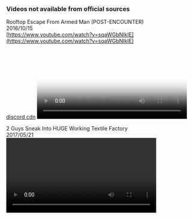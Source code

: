 ### Videos not available from official sources

Rooftop Escape From Armed Man (POST-ENCOUNTER)  
2016/10/15  
[https://www.youtube.com/watch?v=sqaWGbNlkIE](https://www.youtube.com/watch?v=sqaWGbNlkIE)   
[discord cdn]()
<video id="videoPlayer" width="400" poster="video_preview/Rooftop_Escape_From_Armed_Man_(POST-ENCOUNTER).jpg" controlsList="nodownload noremoteplayback" autoplay autobuffer></video>

<script>
var videoPlayer = document.getElementById('videoPlayer')

var vArray = [
    "https://cdn.discordapp.com/attachments/1150826559301767209/1150826641031962704/Rooftop_Escape_From_Armed_Man_POST-ENCOUNTER-sqaWGbNlkIE.mp4",
]

videoPlayer.src = vArray[0]

i = 1
videoPlayer.onended = function(){
    if (i < vArray.length) {
        videoPlayer.src = vArray[i]
       i++
    }
}
</script>  


2 Guys Sneak Into HUGE Working Textile Factory  
2017/05/21  
<video id="videoPlayer2" width="400" controls autoplay autobuffer></video>

<script>
var videoPlayer2 = document.getElementById('videoPlayer2')

var vArray2 = [
    "https://m214.syncusercontent1.com/mfs-60:0018860e208a0e63edb81f5c05cfba64=============================/p/2%20Guys%20Sneak%20Into%20HUGE%20Working%20Textile%20Factory-nfhhrbZSPWc.webm?allowdd=0&datakey=SGbDhK0pe+TkC9MPyl3k4jjqbUFDGX0mi+Yrbjz5hrtLo1tmskiXe7Cd9+Pqhz+O6e2wJQutgibb78Ns6EEtwRAFr+mtD/7sie11SxPpOcwN5mXUHW9e4XCqBx8X5qLKZlnAXWzi6Re4tVSkkfKoC9hE4t5Xlhu0lUycqOoCHe18mQwGmzUEExqfGV8t6ky9PVRpNEK5hF2Hf7bvKx85Qlx4265WaI6tdL6gjsjiBufXt4/+YWx6UA+ayWEzcI1jcKHD1t7HtuFCRhG9JnnbJ2yOOOPJPeb/Vm5nRMqF8CrMSAPxxkrHEvw7uB0vYKyjznvcJ1GXeF1DomBl/kSNcQ&engine=ln-3.1.38&errurl=JJsDgbm9qVzLWfUhX2HY5bTwvjH6KwPh7IunEj1ydxoggK6h8/voqSQMyKOyCMHyxglwYO9xuEIxZbnnAeQ9P26h96RNAgPRLhJZxhPvjiWIfqyME/QZlFMng69KMZBDhtAq9hQJH9n3gcaGqtQKtxslKbo1Hb81/BmsFW0nPcqhjMfdijbJJvNjmIXRGav1zcIce8AxYp/3AYw6TSxBhHXsuFI7FYvDqAJydDRKUIVj28vH2QOYEE+0V4XXpKA5U+J13vqRha5cl43L7n9LkaCVvj/emXzk+UGVavQ4uyL6Oqt2sXf8jSiiuzwq9y9F4rSeF2e97bG5FBx3cUySXg==&header1=Q29udGVudC1UeXBlOiB1bmRlZmluZWQ&header2=Q29udGVudC1EaXNwb3NpdGlvbjogaW5saW5lOyBmaWxlbmFtZT0iMiUyMEd1eXMlMjBTbmVhayUyMEludG8lMjBIVUdFJTIwV29ya2luZyUyMFRleHRpbGUlMjBGYWN0b3J5LW5maGhyYlpTUFdjLndlYm0iO2ZpbGVuYW1lKj1VVEYtOCcnMiUyMEd1eXMlMjBTbmVhayUyMEludG8lMjBIVUdFJTIwV29ya2luZyUyMFRleHRpbGUlMjBGYWN0b3J5LW5maGhyYlpTUFdjLndlYm07&ipaddress=3118228744&linkcachekey=b568b2a70&linkoid=89460101&mode=101&sharelink_id=6420122060101&timestamp=1694463334067&uagent=d67e5c77ccb4028457e4bbb31078a8f9aaae79dc&signature=10823b340d9cb27cd391eb9166c3f40835a18440&cachekey=60:0018860e208a0e63edb81f5c05cfba64=============================",
]

videoPlayer2.src = vArray2[0]

i = 1
videoPlayer2.onended = function(){
    if (i < vArray2.length) {
        videoPlayer2.src = vArray2[i]
       i++
    }
}
</script>  
